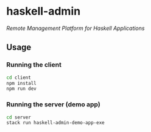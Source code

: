 # haskell-admin

_Remote Management Platform for Haskell Applications_

## Usage

### Running the client

```bash
cd client
npm install
npm run dev
```

### Running the server (demo app)

```bash
cd server
stack run haskell-admin-demo-app-exe
```